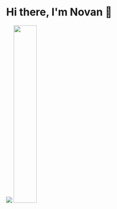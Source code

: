 # Hi there, I'm Novan 👋

<picture>
  <source align="left" width="46%"
    srcset="https://github-readme-stats-seven-eta-37.vercel.app/api?username=novanv2&show_icons=true&theme=radical"
    media="(prefers-color-scheme: dark)"
  />
  <img src="https://github-readme-stats-seven-eta-37.vercel.app/api?username=novanv2&show_icons=true" />
</picture>

<picture>
  <source align="right" width="35%" 
    srcset="https://github-readme-stats-seven-eta-37.vercel.app/api/top-langs/?username=novanv2&theme=radical&layout=compact"
  />
  <img src="https://github.com/novanv2/github-readme-stats"/>
</picture>
